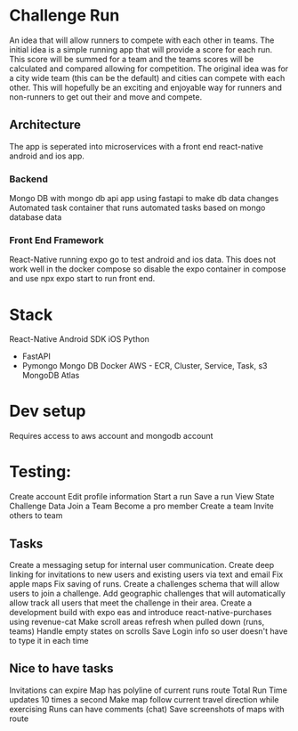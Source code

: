 # Challenge Run
An idea that will allow runners to compete with each other in teams. The initial idea is a simple running app that will provide a score for each run. This score will be summed for a team and the teams scores will be calculated and compared allowing for competition. The original idea was for a city wide team (this can be the default) and cities can compete with each other. This will hopefully be an exciting and enjoyable way for runners and non-runners to get out their and move and compete. 

## Architecture
The app is seperated into microservices with a front end react-native android and ios app. 

### Backend 
Mongo DB with mongo db api app using fastapi to make db data changes
Automated task container that runs automated tasks based on mongo database data

### Front End Framework
React-Native running expo go to test android and ios data.
This does not work well in the docker compose so disable the expo container in compose and use npx expo start to run front end.


# Stack
React-Native
Android SDK
iOS
Python
* FastAPI
* Pymongo
Mongo DB
Docker
AWS - ECR, Cluster, Service, Task, s3
MongoDB Atlas

# Dev setup
Requires access to aws account and mongodb account



# Testing:
Create account
Edit profile information
Start a run
Save a run
View State Challenge Data
Join a Team
Become a pro member
Create a team
Invite others to team


## Tasks
Create a messaging setup for internal user communication.
Create deep linking for invitations to new users and existing users via text and email
Fix apple maps
Fix saving of runs.
Create a challenges schema that will allow users to join a challenge.
Add geographic challenges that will automatically allow track all users that meet the challenge in their area.
Create a development build with expo eas and introduce react-native-purchases using revenue-cat
Make scroll areas refresh when pulled down (runs, teams)
Handle empty states on scrolls
Save Login info so user doesn't have to type it in each time



## Nice to have tasks
Invitations can expire
Map has polyline of current runs route
Total Run Time updates 10 times a second
Make map follow current travel direction while exercising
Runs can have comments (chat)
Save screenshots of maps with route